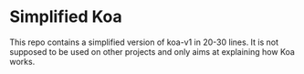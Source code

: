 # Simplified Koa

This repo contains a simplified version of koa-v1 in 20-30 lines. It is not supposed to be used on other projects and only aims at explaining how Koa works.
